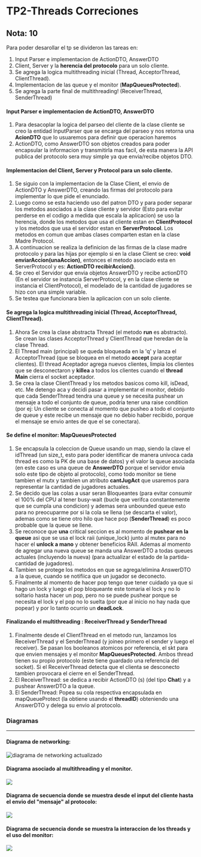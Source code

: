 # TP2-Threads Correciones
## Nota: 10
Para poder desarollar el tp se divideron las tareas en:
1. Input Parser e implementacion de ActionDTO, AnswerDTO
2. Client, Server y la **herencia del  protocolo** para un solo cliente.
3. Se agrega la logica multithreading inicial (Thread, AcceptorThread, ClientThread).
4. Implementacion de las queue y el monitor (**MapQueuesProtected**).
5. Se agrega la parte final de multithreading! (ReceiverThread, SenderThread)  

#### Input Parser e implementacion de ActionDTO, AnswerDTO
1. Para desacoplar la logica del parseo del cliente de la clase cliente se creo la entidad InputParser que se encarga del parseo y nos retorna una **AcionDTO** que lo usuaremos para definir que operacion haremos
2. ActionDTO, como AnswerDTO son objetos creados para poder encapsular la informacion y transmitirla mas facil, de esta manera la API publica del protocolo sera muy simple ya que envia/recibe objetos DTO.

#### Implementacion del Client, Server y Protocol para un solo cliente.
1. Se siguio con la implementacion de la Clase Client, el envio de ActionDTO y AnswerDTO, creando las firmas del protocolo para implementar lo que pide el enunciado.
2. Luego como se esta haciendo uso del patron DTO y para poder separar los metodos asociados a la clase cliente y servidor (Esto para evitar perderse en el codigo a medida que escala la aplicacion) se uso la herencia, donde los metodos que usa el cliente estan en **ClientProtocol** y los metodos que usa el servidor estan en **ServerProtocol**. Los metodos en comun que ambas clases comparten estan en la clase Madre Protocol.      
3. A continuacion se realiza la definicion de las firmas de la clase madre protocolo y para las hijas por ejemplo si en la clase Client se creo: **void enviarAccion(unaAccion)**, entonces el metodo asociado esta en ServerProtocol y es: **ActionDTO recibirAccion()**.
4. Se creo el Servidor que envia objetos AnswerDTO y recibe actionDTO (En el servidor se instancia ServerProtocol, y en la clase cliente se instancia el ClientProtocol), el modelado de la cantidad de jugadores se hizo con una simple variable.
5. Se testea que funcionara bien la aplicacion con un solo cliente.

 #### Se agrega la logica multithreading inicial (Thread, AcceptorThread, ClientThread).
1. Ahora Se crea la clase abstracta Thread (el metodo **run** es abstracto). Se crean las clases AcceptorThread y ClientThread que heredan de la clase Thread.
  1. El Thread main (principal) se queda bloqueada en la 'q' y lanza el AcceptorThread (que se bloquea en el metodo **accept** para aceptar clientes). El thread Aceptador agrega nuevos clientes, limpia los clientes que se desconectaron y **killea** a todos los clientes cuando el **thread Main** cierra el socket aceptador. 
  2. Se crea la clase ClientThread y los metodos basicos como kill, isDead, etc. Me detengo aca y decidi pasar a implementar el monitor, debido que cada SenderThread tendra una queue y se necesita pushear un mensaje a todo el conjunto de queue, podria tener una raise condition (por ej: Un cliente se conecta al momento que pusheo a todo el conjunto de queue y  este recibe un mensaje que no debio haber recibido, porque el mensaje se envio antes de que el se conectara).

#### Se define el monitor: MapQueuesProtected         
 1. Se encapsula la coleccion de Queue usando un map, siendo la clave el idThread (un size_t, esto para poder identificar de manera univoca cada thread es como la PK de una base de datos) y el valor la queue asociada (en este caso es una queue de **AnswerDTO** porque el servidor envia solo este tipo de objeto al protocolo), como todo monitor se tiene tambien el mutx y tambien un atributo **cantJugAct** que usaremos para representar la cantidad de jugadores actuales. 
 2. Se decido que las colas a usar seran Bloqueantes (para evitar consumir el 100% del CPU al tener busy-wait (bucle que verifca constantemente que se cumpla una condicion) y ademas sera unbounded queue esto para no preocuparme por si la cola se llena (se descarta el valor), ademas como se tiene otro hilo que hace pop (**SenderThread**) es poco probable que la queue se llene. 
 3. Se reconoce que **una** critical seccion es al momento de **pushear en la queue** asi que se usa el lock raii (unique_lock) junto al mutex para no hacer el **unlock a mano** y obtener beneficios RAII. Ademas al momento de agregar una nueva queue se manda una AnswerDTO a todas queues actuales (incluyendo la nueva) (para actualizar el estado de la partida- cantidad de jugadores).  
 4. Tambien se protege los metodos en que se agrega/elimina AnswerDTO a la queue, cuando se notifiica que un jugador se deconecto.
 5. Finalmente al momento de hacer pop tengo que tener cuidado ya que si hago un lock y luego el pop bloqueante este tomaria el lock y no lo soltario hasta hacer un pop, pero no se puede pushear porque se necesita el lock y el pop no lo suelta (por que al inicio no hay nada que popear) y por lo tanto ocurrio un **deadLock**.

#### Finalizando el multithreading : ReceiverThread y SenderThread
1. Finalmente desde el ClientThread en el metodo run, lanzamos los ReceiverThread y el SenderThread (y joineo primero el sender y luego el receiver). Se pasan los booleanos atomicos por referencia, el skt para que envien mensajes y el monitor **MapQueuesProtected**. Ambos thread tienen su propio protocolo (este tiene  guardado una referencia del socket). Si el ReceiverThread detecta que el clienta se desconecto tambien provocara el cierre en el SenderThread.
2. El ReceiverThread: se dedica a recibir ActionDTO (s) (del tipo **Chat**) y a pushear AnswerDTO a la queue.
3. El SenderThread: Popea su cola respectiva encapsulada en mapQueueProtect (la obtiene usando el **threadID**) obteniendo una AnswerDTO y delega su envio al protocolo.       
### Diagramas 
<hr>

#### Diagrama de networking:
<img src= "https://i.ibb.co/qg4WBDF/dc-Net-Working.png" alt="diagrama de networking actualizado">

#### Diagrama asociado al multithreading y el monitor.
<img src = https://i.ibb.co/99rvXG1/dc-Threads-Actualizado-GO.png >

#### Diagrama de secuencia donde se muestra desde el input del cliente hasta el envio del "mensaje" al protocolo:  
<img src= "https://i.ibb.co/bRvxRDh/ds-Cliente-ingresa-la-accion-chat-con-Holaa-se-encapsula-en-una-Action-DTO-y-es-enviado-al-protocolo.png" > 

#### Diagrama de secuencia donde se muestra la interaccion de los threads y el uso del monitor:  
<img src= "https://i.ibb.co/89s515d/ds-Thread-Parte2-Secuencia-de-mensajes-del-Client-Thread-con-los-Receiver-Thread-y-Thread-Sender-y-c.png"  >
